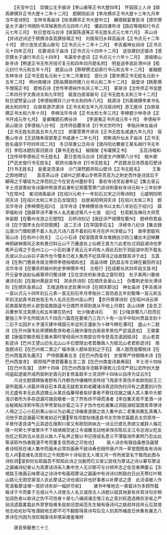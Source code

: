 <!-- { "loadSidebar": true } -->
　　【天宝中立】　崇徽公主手痕诗【李山甫等正书大歴四年】　怀固寂上人诗【顔真卿撰并正书大歴十二年十二月】　题朝阳岩诗【李舟撰并正书大歴十三年九月李当牛嵸诗附】　宝林寺禹庙诗【徐浩撰并正书大歴中立】　麟德殿宴羣臣诗【德宗撰皇太子诵行书顔防书浑瑊表附贞元四年六月】　僊岩四瀑布诗【路应等唱和行书贞元七年三月】　秋日登戏马台诗【侯莫陈遂等正书无姓名贞元七年六月】　茶山诗【并诗述诗述于顿撰诗袁高撰徐璹正书】　刘居简归乡拜高庙诗【正书贞元十二年十月】　顾少连张式嵩山联句【正书贞元十二年十二月】　李吉甫神女祠诗【正书贞元十四年正月】　任要谒夫子庙诗【正书贞元十四年十二月】　送张建封还镇诗【德宗撰太子诵行书贞元十四年】　韦渠牟步虚词【正书贞元十六年十二月】　游琅琊山新寺诗【栁遂正书无年月钱可复元和四年四月题名附】　明皇送李邕赴滑州诗【栢元封行书元和五年十月】　题巫山诗【蔡穆撰沈幼真行书元和五年十二月】　崔融题东林寺诗【正书无姓名元和十三年二月重刻】　感化诗【窦牟撰正书无姓名元和十五年二月】　明州南楼诗【陈祐撰胡师模八分书元和二年十二月】　谿堂诗【韩愈撰牛僧孺正书】　题恠石诗【世传李德裕作长庆三年二月】　蒙泉诗【沈传师正书宝歴二年四月宇文鼎诗太和九年附】　裴度白居易联句【正书无姓名太和三年十二月】　秋日望赞皇山诗【李德裕撰并八分书太和四年八月】　桃源诗【刘禹锡撰李某书名阙太和四年】　白居易游济源诗【正书太和五年九月冯宿诗附】游王屋诗【白居易撰正书太和六年十月】　李绅法华寺诗【正书太和七年三月】李绅题少林寺诗【正书开成元年七月】　皇甫曙题石佛谷诗
　　【李道夷正书开成元年十月】　李德裕平泉山居诗【李德裕八分书】　沈传师岳麓寺诗【行书文宗时作】　李贻孙神女庙诗【正书无姓名防昌五年九月立】　郑薰雪霁开讲诗【正书无姓名咸通九年九月】　宿惠山寺诗【王武陵朱宿窦羣正书咸通十二年七月】　郑畋谒升仙太子庙诗【正书无姓名禧宗干符四年闰二月】　冬日陪羣公泛舟诗【谪丹阳功曹掾王某名阙行书无年月】李阳冰题阮客旧居诗【篆书无姓名】　椒陵陂【韦瓘撰正书】
　　玉蕊诗唱和【沈传师李德裕正书无姓名】　夏日登戏马台诗【郑遂文卢僎撰八分书】　楠木歌【严武史俊行书无姓名】　郗昂光福寺诗【行书无姓名】　严武题龙日寺西龛石壁诗【行书无姓名】　皇甫湜浯溪诗　沙门湛然题井陉山壁诗【正书无姓名】
　　王象之舆地碑记
　　袁高茶山诗【湖州之顾渚山岁修茶贡高为之刺史而作是诗其后于頔得之于壊垣为之序而刻之今在安吉州墨妙亭】　善权寺诗灵岩瀑布记【集古录云羊士谔游善权寺诗康仲熊游灵岩瀑布记郑薰雪霁门讲诗附善权寺诗元和十三年刻李飞在常州】　崔词谒禹庙诗【在绍兴元和十一年刻石又宋之问等诗附】　元威明阳明洞天诗【在绍兴太和三年立石龙瑞宫】　白居易阳明洞天诗【在绍兴太和三年】　题法华寺诗【李绅撰在绍兴】　法华寺诗【李绅撰徐浩书以太和八年刻石于绍兴】　薛苹唱和诗【唐薛苹诗不著书人名氏崔述等凡十七首　绍兴】　杜荀鹤及禅月大师贯休留题【在衢州龙游之石壁院】　石桥诗刻记【唐廷评严绶撰在衢州】　题梓府君庙诗【在宁国李太白司空图撰】　送二王诗【在寜国李后主】　浮槎寺八纪诗【集古録云唐沙门僧皎撰不着人名氏凡诗八首不着刻石年月在庐州浮槎山下】　唐李思聪鸡笼山诗【在和州小防东】　江心小石诗【蛟室围青草龙堆拥白沙防江蟠古木迎棹舞神鸦破棹南风正收帆畏日斜云山千万叠底处上仙槎王直方六此老杜过洞庭湖诗也李希声云得之于岳州江心一小石刻潘子真云元丰间有人得此石刻于洞庭湖中而不载名氏或以示山谷曰子美作也今蜀本已收入集而不纪其得诗之由故録其详于此】　玉蕋诗【在荆门惠泉寺唐沈傅师李徳裕唱和也】　高庙诗碑【防昌五年立碑在襄阳府治】　法华寺诗【在肇庆府越州刺史李绅撰并书】　古栢行【在成都长庆四年段文昌书】　开元皇帝送赵仙甫尊师归蜀诗碑【见在崇庆府新津县之寳珍观】　杜子美两川夔峡诸诗石刻【在眉州黄庭坚书】　郑余庆诗刻【在顺庆金泉山上】　伪蜀刺史徐光溥诗刻【在顺庆金泉山】　王维送杨长史赴果州诗【在顺庆郡治】　神女庙诗【李吉甫诗一首以贞元十四年刻丘元素一首无刻石年月李贻孙二首防昌五年刻敬骞一首元和五年刻沈幼真书其他皆无书人名氏在防州巫山界】　宗丹霄驿诗刻【在昭州诗云驿前南面架危桥乆欲登临畏路遥今日偶然寻得到直从平地上丹霄】巫山诗碑【金吾卫兵曹参军沈真撰元和五年建在防州】　杜少陵诸诗石
　　刻【少陵游蜀凡八稔而在夔独三年平生所赋诗凡千四百六篇而在夔者乃三百六十有一治平中知州贾昌言刻十二石于北园岁乆字漫灭建中靖国元年运判王蘧新为十碑今碑在漕司】　盛山十二题诗【在开州唐韦处厚撰韩愈序和者元稹许康佐白居易李景俭严武温造也】　王徽畱题【唐僖宗朝丞相王徽未第时曾经阆州次南部合符寺登高念逺因赋诗】　北山老君影迹诗【巴州王望山旧名北山山半石壁隠出老君像唐人为赋北山老君影迹诗】　南龛题诗石【在巴州南二里之广福寺唐人题咏皆刻之于石】　唐人题西龛樱桃诗【在巴州西龛其名磨灭】　严侍御暮春五言【在巴州西龛寺】　史俊寄严侍御楠木诗【在巴州西龛寺】　郗昂陪严使君暮春五言二首【在巴州南龛诗甚典丽】　羊士谔十四咏【在巴州东龛】　流杯十四咏【在巴州西龛寺流觞亭唐乾元戊戌严郑公武所创大歴间盗起遂废开成丙辰刺史唐元封复修盖取羊士谔流杯十四咏以自序为证云尔】
　　凡诗文题镌碑版者卽有凡作尠伪作缣楮所流传经飞鳬家手真伪半矣欧阳赵王三录所载唐人诗篇并得自石本真盖无疑若宣和收藏诸诗真迹则伪托间有之逮墨刻兴伪托尤盛有本无此真迹猥云从某氏临摹得者矣好事者不察往往据之编入其人集中大都浅识者所为多存逗漏可摘具眼者一览了然有终不得而淆者【李白集天若不爱酒一诗出秘阁帖淳熙中陈氏甲秀堂帖亦载之马子才伪作也杜甫集过洞庭湖蛟室围青草律诗人得之江心小石刻黄山谷以为必甫之诗编者遂据之收入集中此二老集尚敢乱真襍入况他乎其逗漏最可笑者如近代董宰戏鸿堂帖禇遂良书太宗帝京篇截去太宗原序一半冒作遂良语气云其迹在唐荆川家又有欧阳訽咏古一诗云已惑孔贵嫔又被辞人侮花牋一何荣七字谁曽许不下结绮阁空迷江令语雕戈动地来悮杀陈后主江令总询父纥友也纥之死訽当从坐总以故人子私养之敎以书记得成名恩义不薄载询传甚明乃忍出此等语耶作伪者旣漫不考而董复信而收之可恠也】
　　唐人诗亦有録自画巻及画壁者诗班班在诸人集中而画未必常存画寿不敌诗寿也相传唐卢鸿一草堂图图各有诗尚在人间成诸名流尝论之今观图中十诗俗恶无人理又鸿一传所居室名宁极而此图与诗标洞室抑何左耶画吾不知知此诗之当删而巳又坡公尝戏为摩诘之诗以摹写摩诘之画编诗纪者认为真摩诘诗采入集中世人无识那可与分辨并志之佐览者捧腹云【东坡跋王维画云味摩诘之诗诗中有画观摩诘之画画中有诗诗曰荆谿白日出天寒红叶稀山路元无雨空翠湿人衣此摩诘之诗也或曰非也好事者以补摩诘之遗　此活语被人作死语看摩诘増一首好诗失却一幅好尽矣】
　　诸书中惟地志一类载诗为多顾所载每详于今而畧于古或以今人诗冒古人名又或改古人诗题以就其地甚有并其诗句亦稍加润色者以故诗之伪不可信者十居七八编阅诸志惟江右之袁刘崧逸选微存浙省之严翁洮遗篇畧载此外寥寥指难多屈矣旧尝闻范东生辑有唐诗问之姚叔祥叔祥云见其借地志屹屹钞写恠谓姚地志即不可不翻那得真诗写后见人刻其所编皮日休集有襄志八景诗在内因为浩叹辑唐诗非捃采难鉴难辨

　　唐音癸籖巻三十三

